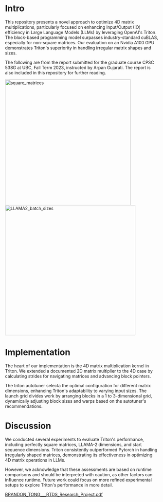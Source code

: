 # Intro
This repository presents a novel approach to optimize 4D matrix multiplications, particularly focused on enhancing Input/Output (IO) efficiency in Large Language Models (LLMs) by leveraging OpenAI's Triton. The block-based programming model surpasses industry-standard cuBLAS, especially for non-square matrices. Our evaluation on an Nvidia A100 GPU demonstrates Triton's superiority in handling irregular matrix shapes and sizes. 

The following are from the report submitted for the graduate course CPSC 538G at UBC, Fall Term 2023, instructed by Arpan Gujarati. The report is also included in this repository for further reading.

<img width="413" alt="square_matrices" src="https://github.com/brandonidas/Triton-4D-GEMM/assets/4231029/02369ae3-a3c8-49e9-b5a7-36603b495244">

<img width="428" alt="LLAMA2_batch_sizes" src="https://github.com/brandonidas/Triton-4D-GEMM/assets/4231029/a6ba2e23-c0ff-43f6-9490-a048da931fc4">


# Implementation
The heart of our implementation is the 4D matrix multiplication kernel in Triton. We extended a documented 2D matrix multiplier to the 4D case by calculating strides for navigating matrices and advancing block pointers.

The triton autotuner selecta the optimal configuration for different matrix dimensions, enhancing Triton's adaptability to varying input sizes. The launch grid divides work by arranging blocks in a 1 to 3-dimensional grid, dynamically adjusting block sizes and warps based on the autotuner's recommendations.

# Discussion
We conducted several experiments to evaluate Triton's performance, including perfectly square matrices, LLAMA-2 dimensions, and start sequence dimensions. Triton consistently outperformed Pytorch in handling irregularly shaped matrices, demonstrating its effectiveness in optimizing 4D matrix operations in LLMs.

However, we acknowledge that these assessments are based on runtime comparisons and should be interpreted with caution, as other factors can influence runtime. Future work could focus on more refined experimental setups to explore Triton's performance in more detail.

[BRANDON_TONG___RTDS_Research_Project.pdf](https://github.com/brandonidas/Triton-4D-GEMM/files/13942336/BRANDON_TONG___RTDS_Research_Project.pdf)
